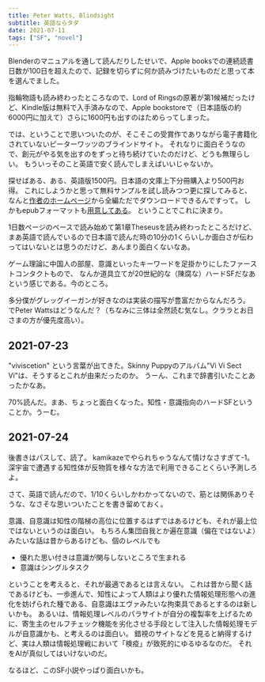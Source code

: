 ```yaml
---
title: Peter Watts, Blindsight
subtitle: 英語ならタダ
date: 2021-07-11
tags: ["SF", "novel"]
---
```

Blenderのマニュアルを通して読んだりしたせいで、Apple booksでの連続読書日数が100日を超えたので、記録を切らずに何か読みづけたいものだと思って本を選んでました。

指輪物語も読み終わったところなので、Lord of Ringsの原著が第1候補だったけど、Kindle版は無料で入手済みなので、Apple bookstoreで（日本語版の約6000円に加えて）さらに1600円も出すのはためらってしまった。

では、ということで思いついたのが、そこそこの受賞作でありながら電子書籍化されていないピーターワッツのブラインドサイト。
それなりに面白そうなので、創元がやる気を出すのをずっと待ち続けていたのだけど、どうも無理らしい。
もういっそのこと英語で安く読んでしまえばいいじゃないか。

探せばある、ある、英語版1500円。日本語の文庫上下分冊購入より500円お得。
これにしようかと思って無料サンプルを試し読みつつ更に探してみると、なんと[作者のホームページ](https://rifters.com)から全編ただでダウンロードできるんですって。
しかもepubフォーマットも[用意してある](https://rifters.com/real/Blindsight.htm)。
ということでこれに決まり。

1日数ページのペースで読み始めて第1章Theseusを読み終わったところだけど、まあ英語で読んでいるので日本語で読んだ時の10分の1くらいしか面白さが伝わってはいないとは思うのだけど、あんまり面白くないなあ。

ゲーム理論に中国人の部屋、意識といったキーワードを足掛かりにしたファーストコンタクトもので、
なんか道具立てが20世紀的な（陳腐な）ハードSFだなあという感じである。今のところ。

多分僕がグレッグイーガンが好きなのは実装の描写が豊富だからなんだろう。
でPeter Wattsはどうなんだ？（ちなみに三体は全然読む気なし。クララとお日さまの方が優先度高い）。

## 2021-07-23

"viviscetion" という言葉が出てきた。Skinny Puppyのアルバム"Vi Vi Sect Vi"は、そうするとこれが由来だったのか。
うーん、これまで辞書引いたことあったかなあ。

70%読んだ。まあ、ちょっと面白くなった。知性・意識指向のハードSFということか。うーむ。

## 2021-07-24

後書きはパスして、読了。
kamikazeでやられちゃうなんて情けなさすぎて-1。
深宇宙で遭遇する知性体が反物質を様々な方法で利用できることくらい予測しろよ。

さて、英語で読んだので、1/10くらいしかわかってないので、筋とは関係ありそうな、なさそな思いついたことを書き留めておく。

意識、自意識は知性の階梯の高位に位置するはずではあるけども、それが最上位ではないというのは面白い。
もちろん集団自我とか遍在意識（偏在ではないよ）みたいな話は昔からあるけども、個のレベルでも

- 優れた思い付きは意識が関与しないところで生まれる
- 意識はシングルタスク

ということを考えると、それが最適であるとは言えない。
これは昔から聞く話であるけども、一歩進んで、知性によって人類はより優れた情報処理形態への進化を妨げられた種である、自意識はエヴァみたいな拘束具であるとするのは新しいかも。
あるいは、情報処理レベルのパラサイトが自分の複製率を上げるために、寄生主のセルフチェック機能を劣化させる手段として注入した情報処理モデルが自意識かも、と考えるのは面白い。
錯視のサイトなどを見ると納得するけど、実は人類は情報処理戦において「検疫」が致死的にゆるゆるなのだ。
それをAIが真似してはいけないのだ。

なるほど、このSF小説やっぱり面白いかも。
